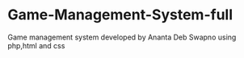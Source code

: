 # Game-Management-System-full
Game management system developed by Ananta Deb Swapno using php,html and css 
